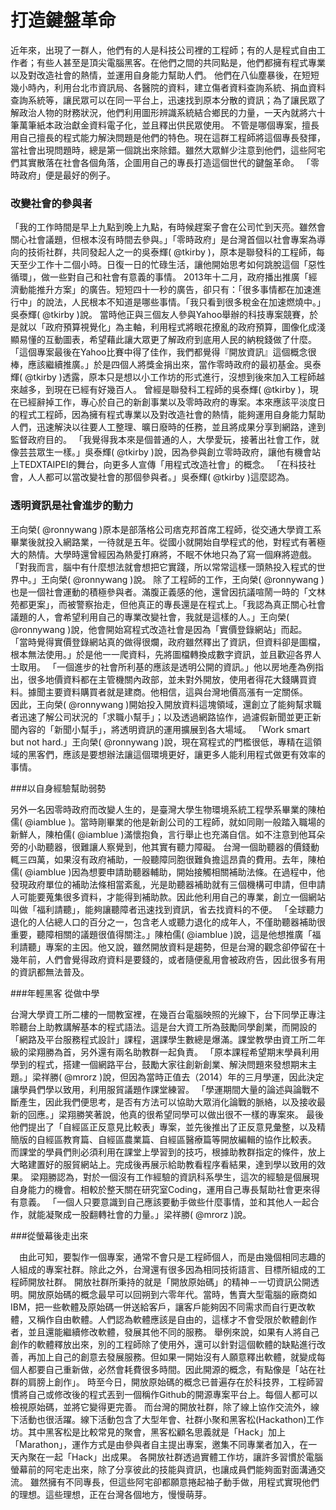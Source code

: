 # 打造鍵盤革命

近年來，出現了一群人，他們有的人是科技公司裡的工程師；有的人是程式自由工作者；有些人甚至是頂尖電腦黑客。在他們之間的共同點是，他們都擁有程式專業以及對改造社會的熱情，並運用自身能力幫助人們。
 他們在八仙塵暴後，在短短幾小時內，利用台北市資訊局、各醫院的資料，建立傷者資料查詢系統、捐血資料查詢系統等，讓民眾可以在同一平台上，迅速找到原本分散的資訊；為了讓民眾了解政治人物的財務狀況，他們利用圖形辨識系統結合鄉民的力量，一天內就將六十筆萬筆紙本政治獻金資料電子化，並且釋出供民眾使用。
 不管是哪個專案，擅長用自己擅長的程式能力解決問題是他們的特色。現在這群工程師將這個專長發揮，當社會出現問題時，總是第一個跳出來除錯。雖然大眾鮮少注意到他們，這些阿宅們其實散落在社會各個角落，企圖用自己的專長打造這個世代的鍵盤革命。
 「零時政府」便是最好的例子。
 
 
### 改變社會的參與者


 
 「我的工作時間是早上九點到晚上九點，有時候趕案子會在公司忙到天亮。雖然會關心社會議題，但根本沒有時間去參與。」「零時政府」是台灣首個以社會專案為導向的技術社群，共同發起人之一的吳泰輝( @tkirby )，原本是聯發科的工程師，每天至少工作十二個小時。日復一日的忙碌生活，讓他開始思考如何跳脫這個「惡性循環」，做一些對自己和社會有意義的事情。
 2013年十二月，政府播出推廣「經濟動能推升方案」的廣告。短短四十一秒的廣告，卻只有：「很多事情都在加速進行中」的說法，人民根本不知道是哪些事情。「我只看到很多稅金在加速燃燒中。」吳泰輝( @tkirby )說。
 當時他正與三個友人參與Yahoo舉辦的科技專案競賽，於是就以「政府預算視覺化」為主軸，利用程式將眼花撩亂的政府預算，圖像化成淺顯易懂的互動圖表，希望藉此讓大眾更了解政府到底用人民的納稅錢做了什麼。
 「這個專案最後在Yahoo比賽中得了佳作，我們都覺得『開放資訊』這個概念很棒，應該繼續推廣。」於是四個人將獎金捐出來，當作零時政府的最初基金。吳泰輝( @tkirby )透露，原本只是想以小工作坊的形式進行，沒想到後來加入工程師越來越多，到現在已經有好幾百人。 
 曾經是聯發科工程師的吳泰輝( @tkirby )，現在已經辭掉工作，專心於自己的新創事業以及零時政府的專案。本來應該平淡度日的程式工程師，因為擁有程式專業以及對改造社會的熱情，能夠運用自身能力幫助人們，迅速解決以往要人工整理、曠日廢時的任務，並且將成果分享到網路，達到監督政府目的。
 「我覺得我本來是個普通的人，大學愛玩，接著出社會工作，就像芸芸眾生一樣。」吳泰輝( @tkirby )說，因為參與創立零時政府，讓他有機會站上TEDXTAIPEI的舞台，向更多人宣傳「用程式改造社會」的概念。
 「在科技社會，人人都可以當改變社會的那個參與者。」吳泰輝( @tkirby )這麼認為。
 
 
### 透明資訊是社會進步的動力


 
 王向榮( @ronnywang )原本是部落格公司痞克邦首席工程師，從交通大學資工系畢業後就投入網路業，一待就是五年。從國小就開始自學程式的他，對程式有著極大的熱情。大學時還曾經因為熱愛打麻將，不眠不休地只為了寫一個麻將遊戲。
 「對我而言，腦中有什麼想法就會想把它實踐，所以常常這樣一頭熱投入程式的世界中。」王向榮( @ronnywang )說。
 除了工程師的工作，王向榮( @ronnywang )也是一個社會運動的積極參與者。滿腹正義感的他，還曾因抗議喧鬧一時的「文林苑都更案」，而被警察抬走，但他真正的專長還是在程式上。「我認為真正關心社會議題的人，會希望利用自己的專業改變社會，我就是這樣的人。」王向榮( @ronnywang )說，他會開始寫程式改造社會是因為「實價登錄網站」而起。
 「當時覺得實價登錄網站真的做得很爛，政府雖然釋出了資訊，但資料卻是圖檔，根本無法使用。」於是他一一爬資料，先將圖檔轉換成數字資訊，並且歡迎各界人士取用。
 「一個進步的社會所利基的應該是透明公開的資訊。」他以房地產為例指出，很多地價資料都在主管機關內政部，並未對外開放，使用者得花大錢購買資料。據聞主要資料購買者就是建商。他相信，這與台灣地價高漲有一定關係。  
 因此，王向榮( @ronnywang )開始投入開放資料這塊領域，還創立了能夠幫求職者迅速了解公司狀況的「求職小幫手」；以及透過網路協作，過濾假新聞並更正新聞內容的「新聞小幫手」，將透明資訊的運用擴展到各大場域。
 「Work smart but not hard.」王向榮( @ronnywang )說，現在寫程式的門檻很低，專精在這領域的黑客們，應該是要想辦法讓這個環境更好，讓更多人能利用程式做更有效率的事情。
 
 ###以自身經驗幫助弱勢
 
 另外一名因零時政府而改變人生的，是臺灣大學生物環境系統工程學系畢業的陳柏儒( @iamblue )。當時剛畢業的他是新創公司的工程師，就如同剛一般踏入職場的新鮮人，陳柏儒( @iamblue )滿懷抱負，言行舉止也充滿自信。如不注意到他耳朵旁的小助聽器，很難讓人察覺到，他其實有聽力障礙。
 台灣一個助聽器的價錢動輒三四萬，如果沒有政府補助，一般聽障同胞很難負擔這昂貴的費用。去年，陳柏儒( @iamblue )因為想要申請助聽器輔助，開始接觸相關補助法條。在過程中，他發現政府單位的補助法條相當紊亂，光是助聽器補助就有三個機構可申請，但申請人可能要蒐集很多資料，才能得到補助款。因此他利用自己的專業，創立一個網站叫做「福利請聽」，能夠讓聽障者迅速找到資訊，省去找資料的不便。
 「全球聽力退化的人佔總人口的百分之一，包含老人或聽力退化的成年人，不僅助聽器補助很重要，聽障相關的議題很值得關注。」陳柏儒( @iamblue )說，這是他想推廣「福利請聽」專案的主因。他又說，雖然開放資料是趨勢，但是台灣的觀念卻停留在十幾年前，人們會覺得政府資料是要錢的，或者隨便亂用會被政府告，因此很多有用的資訊都無法普及。
 
 ###年輕黑客 從做中學 
 
 台灣大學資工所二樓的一間教室裡，在幾百台電腦映照的光線下，台下同學正專注聆聽台上助教講解基本的程式語法。這是台大資工所為鼓勵同學創業，而開設的「網路及平台服務程式設計」課程，選課學生數總是爆滿。課堂教學由資工所二年級的梁翔勝為首，另外還有兩名助教群一起負責。
 「原本課程希望期末學員利用學到的程式，搭建一個網路平台，鼓勵大家往創新創業、解決問題來發想期末主題。」梁祥勝( @mrorz )說，但因為當時正值去（2014）年的三月學運，因此決定讓學員們學以致用，利用服貿議題作課堂練習。 
 「學運期間大量的論述與論戰不斷產生，因此我們便思考，是否有方法可以協助大眾消化論戰的脈絡，以及接收最新的回應。」梁翔勝笑著說，他真的很希望同學可以做出很不一樣的專案來。
 最後他們提出了「自經區正反意見比較表」專案，並先後推出了正反意見彙整，以及精簡版的自經區教育篇、自經區農業篇、自經區醫療篇等開放編輯的協作比較表。
 而課堂的學員們則必須利用在課堂上學習到的技巧，根據助教群指定的條件，放上大略建置好的服貿網站上。完成後再展示給助教看程序看結果，達到學以致用的效果。
 梁翔勝認為，對於一個沒有工作經驗的資訊科系學生，這次的經驗是個展現自身能力的機會。相較於整天關在研究室Coding，運用自己專長幫助社會更來得有意義。
 「一個人只要意識到自己應該要動手做些什麼事情，並和其他人一起合作，就能凝聚成一股翻轉社會的力量。」梁祥勝( @mrorz )說。
 
 ###從螢幕後走出來
 
 　由此可知，要製作一個專案，通常不會只是工程師個人，而是由幾個相同志趣的人組成的專案社群。除此之外，台灣還有很多因為相同技術語言、目標所組成的工程師開放社群。
 開放社群所秉持的就是「開放原始碼」的精神－一切資訊公開透明。開放原始碼的概念最早可以回朔到六零年代。當時，售賣大型電腦的廠商如IBM，把一些軟體及原始碼一併送給客戶，讓客戶能夠因不同需求而自行更改軟體，又稱作自由軟體。人們認為軟體應該是自由的，這樣才不會受限於軟體創作者，並且還能繼續修改軟體，發展其他不同的服務。
 舉例來說，如果有人將自己創作的軟體釋放出來，別的工程師除了使用外，還可以針對這個軟體的缺點進行改善，再加上自己的創意去發展服務。但如果一開始沒有人願意釋出軟體，就變成每個人都要自己重新做，必然會耗費很多時間。因此開源的概念，有點像是「站在社群的肩膀上創作」。
 時至今日，開放原始碼的概念已普遍存在於科技界，工程師習慣將自己或修改後的程式丟到一個稱作Github的開源專案平台上。每個人都可以檢視原始碼，並將它變得更完善。
 而台灣的開放社群，除了線上協作交流外，線下活動也很活躍。線下活動包含了大型年會、社群小聚和黑客松(Hackathon)工作坊。其中黑客松是比較常見的聚會，黑客松顧名思義就是「Hack」加上「Marathon」，運作方式是由參與者自主提出專案，邀集不同專業者加入，在一天內聚在一起「Hack」出成果。
 各開放社群透過實體工作坊，讓許多習慣於電腦螢幕前的阿宅走出來，除了分享彼此的技能與資訊，也讓成員們能夠面對面溝通交流。
 雖然擁有不同專長，但這些阿宅卻都願意捲起袖子動手做，用程式實現他們的理想。這些理想，正在台灣各個地方，慢慢萌芽。
